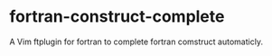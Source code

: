 fortran-construct-complete
==========================

A Vim ftplugin for fortran to complete fortran comstruct automaticly.
